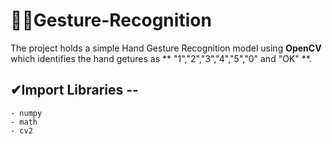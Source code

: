 # ✋🏻Gesture-Recognition

The project holds a simple Hand Gesture Recognition model using **OpenCV** which identifies the hand getures as ** "1","2","3","4","5","0" and "OK" **.

## ✔Import Libraries --
    - numpy
    - math
    - cv2
    
